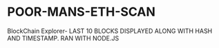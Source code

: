 # POOR-MANS-ETH-SCAN
BlockChain Explorer- LAST 10 BLOCKS DISPLAYED ALONG WITH HASH AND TIMESTAMP. RAN WITH NODE.JS

